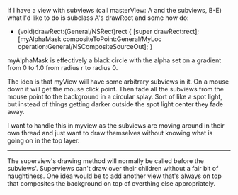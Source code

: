 If I have a view with subviews (call masterView: A and the subviews, B-E) what I'd like to do is subclass A's drawRect and some how do:

    
- (void)drawRect:(General/NSRect)rect {
  [super drawRect:rect];
  [myAlphaMask compositeToPoint:General/MyLoc operation:General/NSCompositeSourceOut];
}


myAlphaMask is effectively a black circle with the alpha set on a gradient from 0 to 1.0 from radius r to radius 0. 

The idea is that myView will have some arbitrary subviews in it. On a mouse down it will get the mouse click point. Then fade all the subviews from the mouse point to the background in a circular splay. Sort of like a spot light, but instead of things getting darker outside the spot light center they fade away.

I want to handle this in myview as the subviews are moving around in their own thread and just want to draw themselves without knowing what is going on in the top layer.

----

The superview's drawing method will normally be called before the subviews'. Superviews can't draw over their children without a fair bit of naughtiness. One idea would be to add another view that's always on top that composites the background on top of overthing else appropriately.